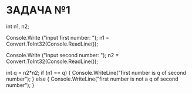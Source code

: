 # ЗАДАЧА №1 
int n1, n2;

Console.Write ("input first number: ");
n1 = Convert.ToInt32(Console.ReadLine());

Console.Write ("input second number: ");
n2 = Convert.ToInt32(Console.ReadLine());

int q = n2*n2;
if (n1 == q)
{
    Console.WriteLine("first number is q of second number");
}
else
{
    Console.WriteLine("first number is not a q of second number");
}
